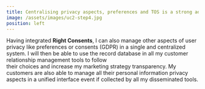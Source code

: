 ```yaml
---
title: Centralising privacy aspects, preferences and TOS is a strong added value for my customers
image: /assets/images/uc2-step4.jpg
position: left
---
```


Having integrated **Right Consents**, I can also manage other aspects of user privacy like preferences or consents (GDPR) in a single 
and centralized system. I will then be able to use the record database in all my customer relationship management tools to follow  
their choices and increase my marketing strategy transparency.
My customers are also able to manage all their personal information privacy aspects in a unified interface event if collected 
by all my disseminated tools. 
 
